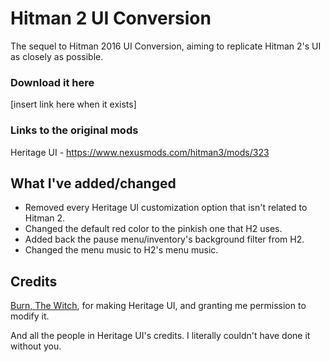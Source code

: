 # Hitman 2 UI Conversion
The sequel to Hitman 2016 UI Conversion, aiming to replicate Hitman 2's UI as closely as possible.

### Download it here
[insert link here when it exists] 

### Links to the original mods
Heritage UI - https://www.nexusmods.com/hitman3/mods/323

## What I've added/changed
- Removed every Heritage UI customization option that isn't related to Hitman 2.
- Changed the default red color to the pinkish one that H2 uses.
- Added back the pause menu/inventory's background filter from H2.
- Changed the menu music to H2's menu music.

## Credits
[Burn, The Witch](https://www.nexusmods.com/users/121153618), for making Heritage UI, and granting me permission to modify it.

And all the people in Heritage UI's credits. I literally couldn't have done it without you.
